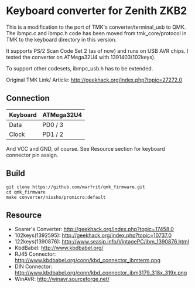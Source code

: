 # Keyboard converter for Zenith ZKB2

This is a modification to the port of TMK's converter/terminal_usb to QMK.
The ibmpc.c and ibmpc.h code has been moved from 
tmk_core/protocol in TMK to the keyboard directory in 
this version.

It supports PS/2 Scan Code Set 2 (as of now) and runs on USB AVR chips.
I tested the converter on ATMega32U4 with 1391403(102keys).

To support other codesets, ibmpc_usb.h has to be extended.

Original TMK Link/ Article: http://geekhack.org/index.php?topic=27272.0

## Connection

Keyboard | ATMega32U4
:------- | :---------
Data     |  PD0 / 3
Clock    |  PD1 / 2

And VCC and GND, of course. See Resource section for keyboard connector pin assign.


## Build

```
git clone https://github.com/marfrit/qmk_firmware.git
cd qmk_firmware
make converter/nissho/promicro:default
```

## Resource

- Soarer's Converter: http://geekhack.org/index.php?topic=17458.0
- 102keys(1392595): http://geekhack.org/index.php?topic=10737.0
- 122keys(1390876): http://www.seasip.info/VintagePC/ibm_1390876.html
- KbdBabel: http://www.kbdbabel.org/
- RJ45 Connector: http://www.kbdbabel.org/conn/kbd_connector_ibmterm.png
- DIN Connector: http://www.kbdbabel.org/conn/kbd_connector_ibm3179_318x_319x.png
- WinAVR: http://winavr.sourceforge.net/

